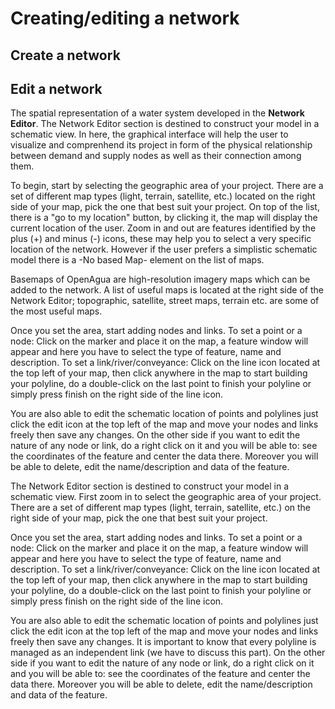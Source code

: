 # Creating/editing a network

## Create a network

## Edit a network

The spatial representation of a water system developed in the **Network Editor**. The Network Editor section is destined to construct your model in a schematic view. In here, the graphical interface will help the user to visualize and comprenhend its project in form of the physical relationship between demand and supply nodes as well as their connection among them.

To begin, start by selecting the geographic area of your project. There are a set of different map types \(light, terrain, satellite, etc.\) located on the right side of your map, pick the one that best suit your project. On top of the list, there is a "go to my location" button, by clicking it, the map will display the current location of the user. Zoom in and out are features identified by the plus \(+\) and minus \(-\) icons, these may help you to select a very specific location of the network. However if the user prefers a simplistic schematic model there is a -No based Map- element on the list of maps.

Basemaps of OpenAgua are high-resolution imagery maps which can be added to the network. A list of useful maps is located at the right side of the Network Editor; topographic, satellite, street maps, terrain etc. are some of the most useful maps.

Once you set the area, start adding nodes and links. To set a point or a node: Click on the marker and place it on the map, a feature window will appear and here you have to select the type of feature, name and description. To set a link/river/conveyance: Click on the line icon located at the top left of your map, then click anywhere in the map to start building your polyline, do a double-click on the last point to finish your polyline or simply press finish on the right side of the line icon.

You are also able to edit the schematic location of points and polylines just click the edit icon at the top left of the map and move your nodes and links freely then save any changes. On the other side if you want to edit the nature of any node or link, do a right click on it and you will be able to: see the coordinates of the feature and center the data there. Moreover you will be able to delete, edit the name/description and data of the feature.

The Network Editor section is destined to construct your model in a schematic view. First zoom in to select the geographic area of your project. There are a set of different map types \(light, terrain, satellite, etc.\) on the right side of your map, pick the one that best suit your project.

Once you set the area, start adding nodes and links. To set a point or a node: Click on the marker and place it on the map, a feature window will appear and here you have to select the type of feature, name and description. To set a link/river/conveyance: Click on the line icon located at the top left of your map, then click anywhere in the map to start building your polyline, do a double-click on the last point to finish your polyline or simply press finish on the right side of the line icon.

You are also able to edit the schematic location of points and polylines just click the edit icon at the top left of the map and move your nodes and links freely then save any changes. It is important to know that every polyline is managed as an independent link \(we have to discuss this part\). On the other side if you want to edit the nature of any node or link, do a right click on it and you will be able to: see the coordinates of the feature and center the data there. Moreover you will be able to delete, edit the name/description and data of the feature.

